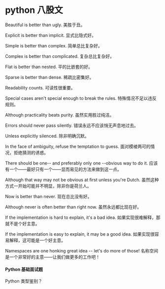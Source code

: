 # python 八股文
Beautiful is better than ugly. 美胜于丑。

Explicit is better than implicit. 显式比隐式好。

Simple is better than complex. 简单总比复杂好。

Complex is better than complicated. 复杂总比复杂好。

Flat is better than nested. 平的比嵌套的好。

Sparse is better than dense. 稀疏比密集好。

Readability counts. 可读性很重要。

Special cases aren't special enough to break the rules. 特殊情况不足以违反规则。

Although practicality beats purity. 虽然实用胜过纯洁。

Errors should never pass silently. 错误永远不应该悄无声息地过去。

Unless explicitly silenced. 除非明确沉默。

In the face of ambiguity, refuse the temptation to guess. 面对模棱两可的情况，拒绝猜测的诱惑。

There should be one-- and preferably only one --obvious way to do it. 应该有一个——最好只有一个——显而易见的方法来做到这一点。

Although that way may not be obvious at first unless you're Dutch. 虽然这种方式一开始可能并不明显，除非你是荷兰人。

Now is better than never. 现在总比没有好。

Although never is often better than right now. 虽然永远都比现在好。

If the implementation is hard to explain, it's a bad idea. 如果实现很难解释，那就不是个好主意。

If the implementation is easy to explain, it may be a good idea. 如果实现很容易解释，这可能是一个好主意。

Namespaces are one honking great idea -- let's do more of those! 名称空间是一个非常好的主意——让我们做更多的工作吧！

#### Python 基础面试题

Python 类型鉴别？
